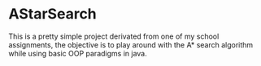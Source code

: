 # AStarSearch

This is a pretty simple project derivated from one of my school assignments, the objective is to play around with the A* search algorithm while using basic OOP paradigms in java.
